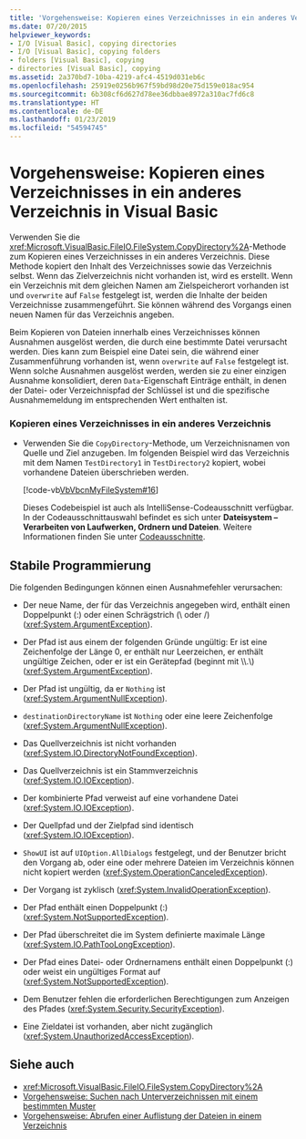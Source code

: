 ```yaml
---
title: 'Vorgehensweise: Kopieren eines Verzeichnisses in ein anderes Verzeichnis in Visual Basic'
ms.date: 07/20/2015
helpviewer_keywords:
- I/O [Visual Basic], copying directories
- I/O [Visual Basic], copying folders
- folders [Visual Basic], copying
- directories [Visual Basic], copying
ms.assetid: 2a370bd7-10ba-4219-afc4-4519d031eb6c
ms.openlocfilehash: 25919e0256b967f59bd98d20e75d159e018ac954
ms.sourcegitcommit: 6b308cf6d627d78ee36dbbae8972a310ac7fd6c8
ms.translationtype: HT
ms.contentlocale: de-DE
ms.lasthandoff: 01/23/2019
ms.locfileid: "54594745"
---
```

# <a name="how-to-copy-a-directory-to-another-directory-in-visual-basic"></a>Vorgehensweise: Kopieren eines Verzeichnisses in ein anderes Verzeichnis in Visual Basic
Verwenden Sie die <xref:Microsoft.VisualBasic.FileIO.FileSystem.CopyDirectory%2A>-Methode zum Kopieren eines Verzeichnisses in ein anderes Verzeichnis. Diese Methode kopiert den Inhalt des Verzeichnisses sowie das Verzeichnis selbst. Wenn das Zielverzeichnis nicht vorhanden ist, wird es erstellt. Wenn ein Verzeichnis mit dem gleichen Namen am Zielspeicherort vorhanden ist und `overwrite` auf `False` festgelegt ist, werden die Inhalte der beiden Verzeichnisse zusammengeführt. Sie können während des Vorgangs einen neuen Namen für das Verzeichnis angeben.  
  
 Beim Kopieren von Dateien innerhalb eines Verzeichnisses können Ausnahmen ausgelöst werden, die durch eine bestimmte Datei verursacht werden. Dies kann zum Beispiel eine Datei sein, die während einer Zusammenführung vorhanden ist, wenn `overwrite` auf `False` festgelegt ist. Wenn solche Ausnahmen ausgelöst werden, werden sie zu einer einzigen Ausnahme konsolidiert, deren `Data`-Eigenschaft Einträge enthält, in denen der Datei- oder Verzeichnispfad der Schlüssel ist und die spezifische Ausnahmemeldung im entsprechenden Wert enthalten ist.  
  
### <a name="to-copy-a-directory-to-another-directory"></a>Kopieren eines Verzeichnisses in ein anderes Verzeichnis  
  
-   Verwenden Sie die `CopyDirectory`-Methode, um Verzeichnisnamen von Quelle und Ziel anzugeben. Im folgenden Beispiel wird das Verzeichnis mit dem Namen `TestDirectory1` in `TestDirectory2` kopiert, wobei vorhandene Dateien überschrieben werden.  
  
     [!code-vb[VbVbcnMyFileSystem#16](../../../../visual-basic/developing-apps/programming/drives-directories-files/codesnippet/VisualBasic/how-to-copy-a-directory-to-another-directory_1.vb)]  
  
     Dieses Codebeispiel ist auch als IntelliSense-Codeausschnitt verfügbar. In der Codeausschnittauswahl befindet es sich unter **Dateisystem – Verarbeiten von Laufwerken, Ordnern und Dateien**. Weitere Informationen finden Sie unter [Codeausschnitte](/visualstudio/ide/code-snippets).  
  
## <a name="robust-programming"></a>Stabile Programmierung  
 Die folgenden Bedingungen können einen Ausnahmefehler verursachen:  
  
-   Der neue Name, der für das Verzeichnis angegeben wird, enthält einen Doppelpunkt (:) oder einen Schrägstrich (\ oder /) (<xref:System.ArgumentException>).  
  
-   Der Pfad ist aus einem der folgenden Gründe ungültig: Er ist eine Zeichenfolge der Länge 0, er enthält nur Leerzeichen, er enthält ungültige Zeichen, oder er ist ein Gerätepfad (beginnt mit \\\\.\\) (<xref:System.ArgumentException>).  
  
-   Der Pfad ist ungültig, da er `Nothing` ist (<xref:System.ArgumentNullException>).  
  
-   `destinationDirectoryName` ist `Nothing` oder eine leere Zeichenfolge (<xref:System.ArgumentNullException>).  
  
-   Das Quellverzeichnis ist nicht vorhanden (<xref:System.IO.DirectoryNotFoundException>).  
  
-   Das Quellverzeichnis ist ein Stammverzeichnis (<xref:System.IO.IOException>).  
  
-   Der kombinierte Pfad verweist auf eine vorhandene Datei (<xref:System.IO.IOException>).  
  
-   Der Quellpfad und der Zielpfad sind identisch (<xref:System.IO.IOException>).  
  
-   `ShowUI` ist auf `UIOption.AllDialogs` festgelegt, und der Benutzer bricht den Vorgang ab, oder eine oder mehrere Dateien im Verzeichnis können nicht kopiert werden (<xref:System.OperationCanceledException>).  
  
-   Der Vorgang ist zyklisch (<xref:System.InvalidOperationException>).  
  
-   Der Pfad enthält einen Doppelpunkt (:) (<xref:System.NotSupportedException>).  
  
-   Der Pfad überschreitet die im System definierte maximale Länge (<xref:System.IO.PathTooLongException>).  
  
-   Der Pfad eines Datei- oder Ordnernamens enthält einen Doppelpunkt (:) oder weist ein ungültiges Format auf (<xref:System.NotSupportedException>).  
  
-   Dem Benutzer fehlen die erforderlichen Berechtigungen zum Anzeigen des Pfades (<xref:System.Security.SecurityException>).  
  
-   Eine Zieldatei ist vorhanden, aber nicht zugänglich (<xref:System.UnauthorizedAccessException>).  
  
## <a name="see-also"></a>Siehe auch
- <xref:Microsoft.VisualBasic.FileIO.FileSystem.CopyDirectory%2A>
- [Vorgehensweise: Suchen nach Unterverzeichnissen mit einem bestimmten Muster](../../../../visual-basic/developing-apps/programming/drives-directories-files/how-to-find-subdirectories-with-a-specific-pattern.md)
- [Vorgehensweise: Abrufen einer Auflistung der Dateien in einem Verzeichnis](../../../../visual-basic/developing-apps/programming/drives-directories-files/how-to-get-the-collection-of-files-in-a-directory.md)
